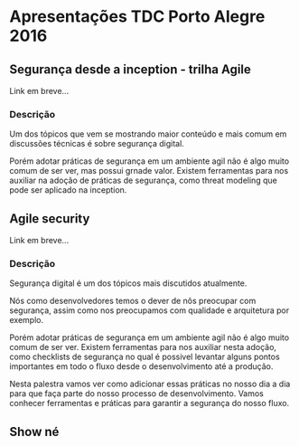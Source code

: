 # Apresentações TDC Porto Alegre 2016

## Segurança desde a inception - trilha Agile

Link em breve...

### Descrição

Um dos tópicos que vem se mostrando maior conteúdo e mais comum em discussões
técnicas é sobre segurança digital.

Porém adotar práticas de segurança em um ambiente agil não é algo muito comum de
ser ver, mas possui grnade valor. Existem ferramentas para nos auxiliar na
adoção de práticas de segurança, como threat modeling que pode ser aplicado na
inception.

## Agile security

Link em breve...

### Descrição

Segurança digital é um dos tópicos mais discutidos atualmente.

Nós como desenvolvedores temos o dever de nôs preocupar com segurança, assim
como nos preocupamos com qualidade e arquitetura por exemplo.

Porém adotar práticas de segurança em um ambiente agil não é algo muito comum de
ser ver. Existem ferramentas para nos auxiliar nesta adoção, como checklists de
segurança no qual é possivel levantar alguns pontos importantes em todo o fluxo
desde o desenvolvimento até a produção.

Nesta palestra vamos ver como adicionar essas práticas no nosso dia a dia para
que faça parte do nosso processo de desenvolvimento. Vamos conhecer ferramentas
e práticas para garantir a segurança do nosso fluxo.

## Show né
